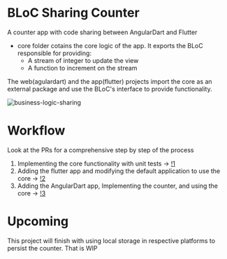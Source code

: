 # BLoC Sharing Counter
A counter app with code sharing between AngularDart and Flutter

* core folder cotains the core logic of the app. It exports the BLoC responsible for providing:
  * A stream of integer to update the view
  * A function to increment on the stream
  
The web(agulardart) and the app(flutter) projects import the core as an external package and use the BLoC's interface 
to provide functionality.


<img src="https://i.ibb.co/Xpsy2TZ/business-logic-sharing.jpg" alt="business-logic-sharing" border="0">

# Workflow
Look at the PRs for a comprehensive step by step of the process

1. Implementing the core functionality with unit tests -> [!1](https://github.com/raveesh-me/counter-sharing/pull/1)
2. Adding the flutter app and modifying the default application to use the core -> [!2](https://github.com/raveesh-me/counter-sharing/pull/2)
3. Adding the AngularDart app, Implementing the counter, and using the core -> [!3](https://github.com/raveesh-me/counter-sharing/pull/3)

# Upcoming
This project will finish with using local storage in respective platforms to persist the counter. That is WIP
